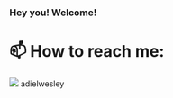 ### Hey you! Welcome!

# 📫 How to reach me: 
<img src="https://img.shields.io/badge/linkedin-%230077B5.svg?&style=for-the-badge&logo=linkedin&logoColor=white" /> adielwesley

<!--
**adielwesley/adielwesley** is a ✨ _special_ ✨ repository because its `README.md` (this file) appears on your GitHub profile.

Here are some ideas to get you started:

- 🔭 I’m currently working on ...
- 🌱 I’m currently learning ...
- 👯 I’m looking to collaborate on ...
- 🤔 I’m looking for help with ...
- 💬 Ask me about ...
- 📫 How to reach me: ...
- 😄 Pronouns: ...
- ⚡ Fun fact: ...
-->
